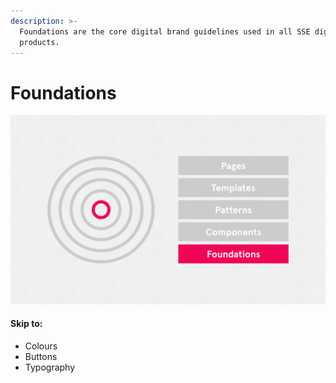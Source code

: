 ```yaml
---
description: >-
  Foundations are the core digital brand guidelines used in all SSE digital
  products.
---
```


# Foundations

![](../.gitbook/assets/system-thinking-foundations.png)

#### Skip to:

* Colours
* Buttons
* Typography

